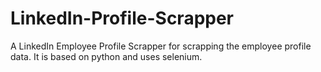 # LinkedIn-Profile-Scrapper
A LinkedIn Employee Profile Scrapper for scrapping the employee profile data. It is based on python and uses selenium.
